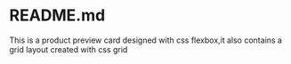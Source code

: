 # README.md
This is a product preview card designed with css flexbox,it also contains a grid layout created with css grid
